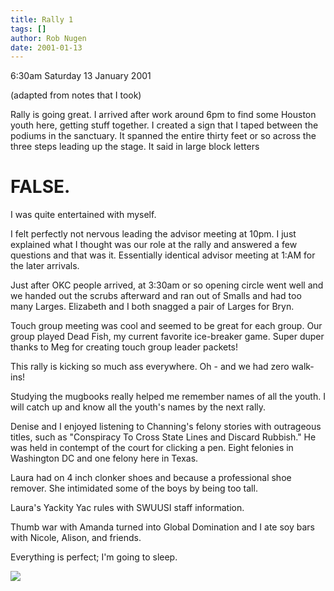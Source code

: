 ```yaml
---
title: Rally 1
tags: []
author: Rob Nugen
date: 2001-01-13
---
```


<title>Houston Rally 2001</title>
<p class=date>6:30am Saturday 13 January 2001</p>
<p class=note>(adapted from notes that I took)</p>

<p>Rally is going great.  I arrived after work around 6pm to find some
Houston youth here, getting stuff together.  I created a sign that I
taped between the podiums in the sanctuary.  It spanned the entire
thirty feet or so across the three steps leading up the stage.  It
said in large block letters</p>

<p><h1 class=black>FALSE.</h1 class=black></p>

<p>I was quite entertained with myself.</p>

<p>I felt perfectly not nervous leading the advisor meeting at 10pm.
I just explained what I thought was our role at the rally and answered
a few questions and that was it.  Essentially identical advisor
meeting at 1:AM for the later arrivals.</p>

<p>Just after OKC people arrived, at 3:30am or so opening circle went
well and we handed out the scrubs afterward and ran out of Smalls and
had too many Larges.  Elizabeth and I both snagged a pair of Larges
for Bryn.</p>

<p>Touch group meeting was cool and seemed to be great for each group.
Our group played Dead Fish, my current favorite ice-breaker game.
Super duper thanks to Meg for creating touch group leader packets!</p>

<p>This rally is kicking so much ass everywhere. Oh - and we had zero
walk-ins!</p>

<p>Studying the mugbooks really helped me remember names of all the
youth.  I will catch up and know all the youth's names by the next
rally.</p>

<p>Denise and I enjoyed listening to Channing's felony stories with
outrageous titles, such as "Conspiracy To Cross State Lines and
Discard Rubbish."  He was held in contempt of the court for clicking a
pen.  Eight felonies in Washington DC and one felony here in
Texas.</p>

<p>Laura had on 4 inch clonker shoes and because a professional shoe
remover.  She intimidated some of the boys by being too tall.</p>

<p>Laura's Yackity Yac rules with SWUUSI staff information.</p>

<p>Thumb war with Amanda turned into Global Domination and I ate soy
bars with Nicole, Alison, and friends.</p>

<p>Everything is perfect; I'm going to sleep.</p>

<p><img src='/images/rob/wL-ROB.gif'/></p>

